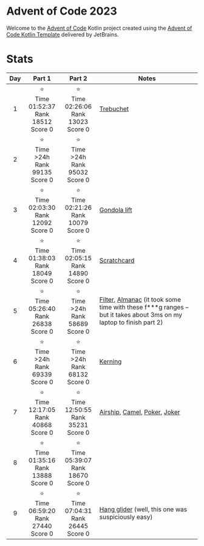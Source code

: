 # Advent of Code 2023

Welcome to the [Advent of Code](https://adventofcode.com) Kotlin project created using
the [Advent of Code Kotlin Template](https://github.com/kotlin-hands-on/advent-of-code-kotlin-template)
delivered by JetBrains.

# Stats

| Day |                       Part 1                       |                       Part 2                       | Notes                                                                                                                                                                                                                       |
|:---:|:--------------------------------------------------:|:--------------------------------------------------:|-----------------------------------------------------------------------------------------------------------------------------------------------------------------------------------------------------------------------------|
|  1  | ⭐ <br/> Time 01:52:37 <br/>Rank 18512<br/> Score 0 | ⭐ <br/> Time 02:26:06 <br/>Rank 13023<br/> Score 0 | [Trebuchet](https://en.wikipedia.org/wiki/Trebuchet)                                                                                                                                                                        |
|  2  |   ⭐ <br/> Time >24h <br/>Rank 99135<br/> Score 0   |   ⭐ <br/> Time >24h <br/>Rank 95032<br/> Score 0   |                                                                                                                                                                                                                             |
|  3  | ⭐ <br/> Time 02:03:30 <br/>Rank 12092<br/> Score 0 | ⭐ <br/> Time 02:21:26 <br/>Rank 10079<br/> Score 0 | [Gondola lift](https://en.wikipedia.org/wiki/Gondola_lift)                                                                                                                                                                  |
|  4  | ⭐ <br/> Time 01:38:03 <br/>Rank 18049<br/> Score 0 | ⭐ <br/> Time 02:05:15 <br/>Rank 14890<br/> Score 0 | [Scratchcard](https://en.wikipedia.org/wiki/Scratchcard)                                                                                                                                                                    |
|  5  | ⭐ <br/> Time 05:26:40 <br/>Rank 26838<br/> Score 0 |   ⭐ <br/> Time >24h <br/>Rank 58689<br/> Score 0   | [Filter](https://en.wikipedia.org/wiki/Sand_filter), [Almanac](https://en.wikipedia.org/wiki/Almanac) (it took some time with these f***g ranges – but it takes about 3ms on my laptop to finish part 2)                    |
|  6  |   ⭐ <br/> Time >24h <br/>Rank 69339<br/> Score 0   |   ⭐ <br/> Time >24h <br/>Rank 68132<br/> Score 0   | [Kerning](https://en.wikipedia.org/wiki/Kerning)                                                                                                                                                                            |
|  7  | ⭐ <br/> Time 12:17:05 <br/>Rank 40868<br/> Score 0 | ⭐ <br/> Time 12:50:55 <br/>Rank 35231<br/> Score 0 | [Airship](https://en.wikipedia.org/wiki/Airship), [Camel](https://en.wikipedia.org/wiki/Dromedary), [Poker](https://en.wikipedia.org/wiki/List_of_poker_hands), [Joker](https://en.wikipedia.org/wiki/Joker_(playing_card)) |
|  8  | ⭐ <br/> Time 01:35:16 <br/>Rank 13888<br/> Score 0 | ⭐ <br/> Time 05:39:07 <br/>Rank 18670<br/> Score 0 |                                                                                                                                                                                                                             |
|  9  | ⭐ <br/> Time 06:59:20 <br/>Rank 27440<br/> Score 0 | ⭐ <br/> Time 07:04:31 <br/>Rank 26445<br/> Score 0 | [Hang glider](https://en.wikipedia.org/wiki/Hang_gliding) (well, this one was suspiciously easy)                                                                                                                            |
